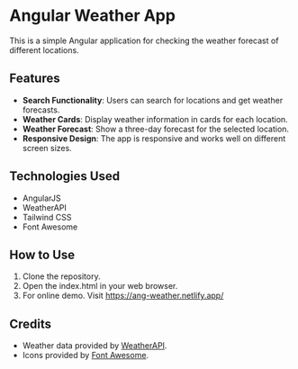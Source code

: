 # Angular Weather App

This is a simple Angular application for checking the weather forecast of different locations.

## Features

- **Search Functionality**: Users can search for locations and get weather forecasts.
- **Weather Cards**: Display weather information in cards for each location.
- **Weather Forecast**: Show a three-day forecast for the selected location.
- **Responsive Design**: The app is responsive and works well on different screen sizes.

## Technologies Used

- AngularJS
- WeatherAPI
- Tailwind CSS
- Font Awesome

## How to Use

1. Clone the repository.
2. Open the index.html in your web browser.
3. For online demo. Visit https://ang-weather.netlify.app/

## Credits

- Weather data provided by [WeatherAPI](https://www.weatherapi.com/).
- Icons provided by [Font Awesome](https://fontawesome.com/).
